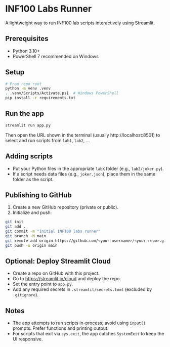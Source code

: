 # INF100 Labs Runner

A lightweight way to run INF100 lab scripts interactively using Streamlit.

## Prerequisites
- Python 3.10+
- PowerShell 7 recommended on Windows

## Setup
```bash
# From repo root
python -m venv .venv
. .venv/Scripts/Activate.ps1  # Windows PowerShell
pip install -r requirements.txt
```

## Run the app
```bash
streamlit run app.py
```
Then open the URL shown in the terminal (usually http://localhost:8501) to select and run scripts from `lab1`, `lab2`, ...

## Adding scripts
- Put your Python files in the appropriate `labX` folder (e.g., `lab2/joker.py`).
- If a script needs data files (e.g., `joker.json`), place them in the same folder as the script.

## Publishing to GitHub
1. Create a new GitHub repository (private or public).
2. Initialize and push:
```bash
git init
git add .
git commit -m "Initial INF100 labs runner"
git branch -M main
git remote add origin https://github.com/<your-username>/<your-repo>.git
git push -u origin main
```

## Optional: Deploy Streamlit Cloud
- Create a repo on GitHub with this project.
- Go to https://streamlit.io/cloud and deploy the repo.
- Set the entry point to `app.py`.
- Add any required secrets in `.streamlit/secrets.toml` (excluded by `.gitignore`).

## Notes
- The app attempts to run scripts in-process; avoid using `input()` prompts. Prefer functions and printing output.
- For scripts that exit via `sys.exit`, the app catches `SystemExit` to keep the UI responsive.
